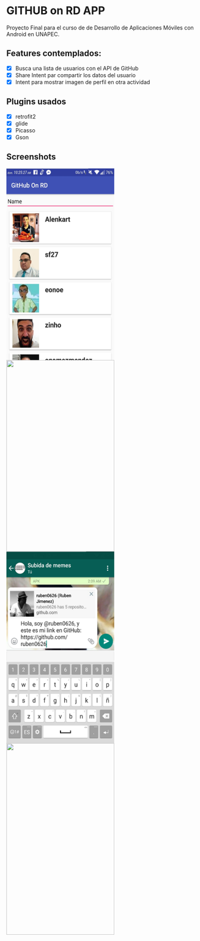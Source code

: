 # GITHUB on RD APP

Proyecto Final para el curso de de Desarrollo de Aplicaciones Móviles con Android en UNAPEC.

## Features contemplados:

- [x] Busca una lista de usuarios con el API de GitHub
- [x] Share Intent par compartir los datos del usuario
- [x] Intent para mostrar imagen de perfil en otra actividad

## Plugins usados

- [x] retrofit2
- [x] glide
- [x] Picasso
- [x] Gson

## Screenshots

<img src="https://github.com/kevinHernandez05/GitHubAPI/blob/master/screenshots/lista-usuarios.jpg" align="center" height="500px" width="282px"/>

<img src="https://github.com/kevinHernandez05/GitHubAPIblob/master/screenshots/profile.jpg" align="center" height="500px" width="282px"/>

<img src="https://github.com/kevinHernandez05/GitHubAPI/blob/master/screenshots/shared-intent.jpg" align="center" height="500px" width="282px"/>

<img src="https://github.com/kevinHernandez05/GitHubAPI/blob/master/screenshots/swip-to-update.jpg" align="center" height="500px" width="282px"/>



